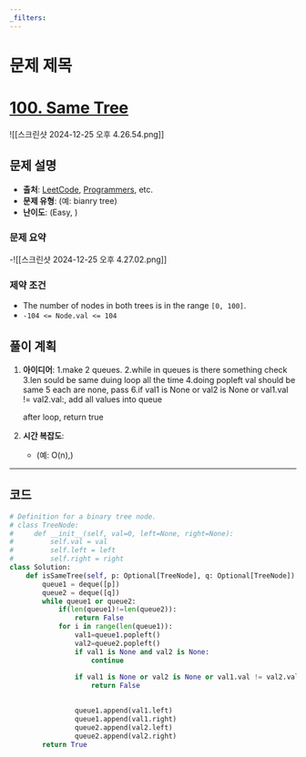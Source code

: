 ```yaml
---
_filters:
---
```


# 문제 제목
# [100. Same Tree](https://leetcode.com/problems/same-tree/)

![[스크린샷 2024-12-25 오후 4.26.54.png]]

## 문제 설명
- **출처**: [LeetCode](https://leetcode.com), [Programmers](https://programmers.co.kr), etc.
- **문제 유형**: (예: bianry tree)
- **난이도**: (Easy, )


### 문제 요약
-![[스크린샷 2024-12-25 오후 4.27.02.png]]

### 제약 조건
- The number of nodes in both trees is in the range `[0, 100]`.
- `-104 <= Node.val <= 104`



## 풀이 계획
1. **아이디어**: 
	1.make 2 queues.
	2.while in queues is there something check
	3.len sould be same duing loop all the time
	4.doing popleft val should be same
	5 each are none, pass
	6.if val1 is None or val2 is None or val1.val != val2.val:, add all values into queue

	after loop, return true
1. **시간 복잡도**:
   - (예: O(n),)

---

## 코드
```python
# Definition for a binary tree node.
# class TreeNode:
#     def __init__(self, val=0, left=None, right=None):
#         self.val = val
#         self.left = left
#         self.right = right
class Solution:
    def isSameTree(self, p: Optional[TreeNode], q: Optional[TreeNode]) -> bool:
        queue1 = deque([p])
        queue2 = deque([q])
        while queue1 or queue2:
            if(len(queue1)!=len(queue2)):
                return False    
            for i in range(len(queue1)):
                val1=queue1.popleft()
                val2=queue2.popleft()
                if val1 is None and val2 is None:
                    continue
                
                if val1 is None or val2 is None or val1.val != val2.val:
                    return False
                

                queue1.append(val1.left)
                queue1.append(val1.right)
                queue2.append(val2.left)
                queue2.append(val2.right)
        return True

            
